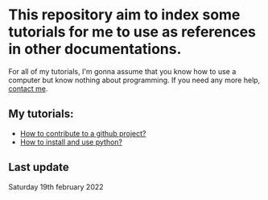 # This repository aim to index some tutorials for me to use as references in other documentations.

For all of my tutorials, I'm gonna assume that you know how to use a computer but know nothing about programming. If you need any more help, [contact me](https://github.com/reza0310).

## My tutorials:
- [How to contribute to a github project?](https://github.com/reza0310/Tutorials/blob/contribute/README.en.md)
- [How to install and use python?](https://github.com/reza0310/Tutorials/blob/python/README.en.md)

## Last update
Saturday 19th february 2022
